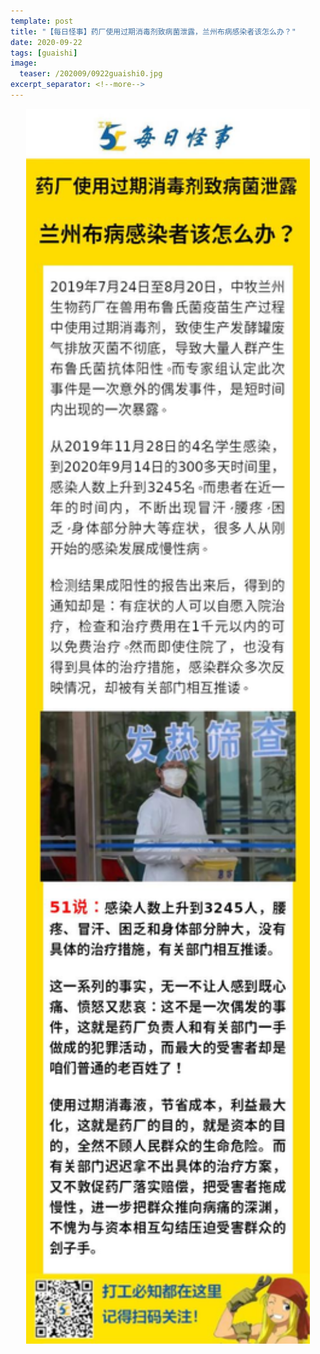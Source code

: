 ```yaml
---
template: post
title: "【每日怪事】药厂使用过期消毒剂致病菌泄露，兰州布病感染者该怎么办？"
date: 2020-09-22
tags: [guaishi]
image:
  teaser: /202009/0922guaishi0.jpg
excerpt_separator: <!--more-->
---
```


<div style="text-align:center;color:grey"><img src="/images/202009/0922guaishi.jpg" width="90%"></div><br>

